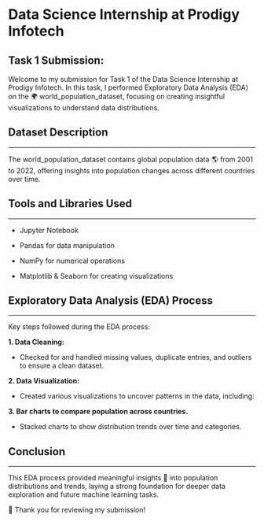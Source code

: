 # **Data Science Internship at Prodigy Infotech**

## **Task 1 Submission:**

Welcome to my submission for Task 1 of the Data Science Internship at Prodigy Infotech. In this task, I performed Exploratory Data Analysis (EDA) on the 🌍 world_population_dataset, focusing on creating insightful visualizations to understand data distributions.

## Dataset Description
____________
The world_population_dataset contains global population data 🌎 from 2001 to 2022, offering insights into population changes across different countries over time.

## Tools and Libraries Used
__________________
 * Jupyter Notebook

* Pandas for data manipulation

* NumPy for numerical operations

* Matplotlib & Seaborn for creating visualizations

## Exploratory Data Analysis (EDA) Process
________________
Key steps followed during the EDA process:

**1. Data Cleaning:**

- Checked for and handled missing values, duplicate entries, and outliers to ensure a clean dataset.

**2. Data Visualization:**

- Created various visualizations to uncover patterns in the data, including:

**3. Bar charts to compare population across countries.**

- Stacked charts to show distribution trends over time and categories.

## Conclusion
____________
This EDA process provided meaningful insights 🌟 into population distributions and trends, laying a strong foundation for deeper data exploration and future machine learning tasks.

🙏 Thank you for reviewing my submission!
